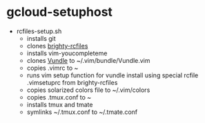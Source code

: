 # gcloud-setuphost
  - rcfiles-setup.sh
    - installs git
    - clones [brighty-rcfiles](https://github.com/brightcloudy/brighty-rcfiles)
    - installs vim-youcompleteme
    - clones [Vundle](https://github.com/VundleVim/Vundle.vim) to ~/.vim/bundle/Vundle.vim
    - copies .vimrc to ~
    - runs vim setup function for vundle install using special rcfile .vimsetuprc from brighty-rcfiles
    - copies solarized colors file to ~/.vim/colors
    - copies .tmux.conf to ~
    - installs tmux and tmate
    - symlinks ~/.tmux.conf to ~/.tmate.conf
